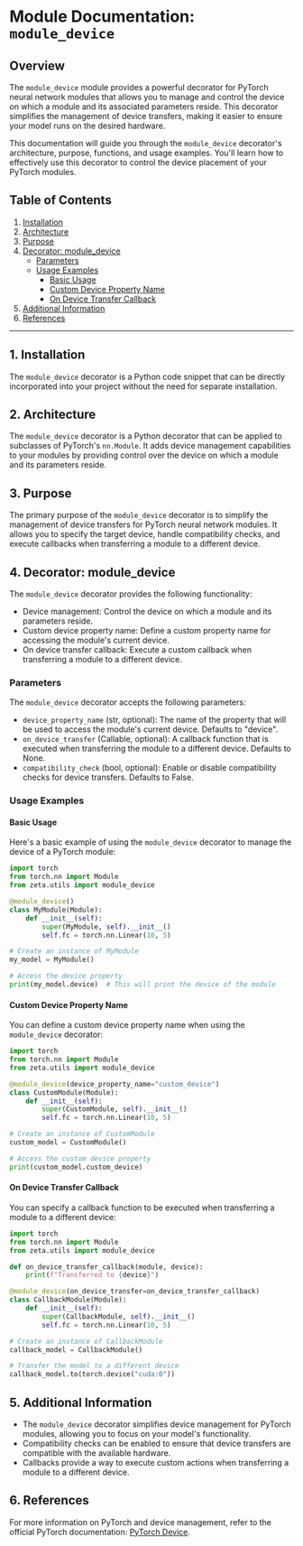 # Module Documentation: `module_device`

## Overview

The `module_device` module provides a powerful decorator for PyTorch neural network modules that allows you to manage and control the device on which a module and its associated parameters reside. This decorator simplifies the management of device transfers, making it easier to ensure your model runs on the desired hardware.

This documentation will guide you through the `module_device` decorator's architecture, purpose, functions, and usage examples. You'll learn how to effectively use this decorator to control the device placement of your PyTorch modules.

## Table of Contents

1. [Installation](#installation)
2. [Architecture](#architecture)
3. [Purpose](#purpose)
4. [Decorator: module_device](#decorator-module_device)
    - [Parameters](#parameters)
    - [Usage Examples](#usage-examples)
        - [Basic Usage](#basic-usage)
        - [Custom Device Property Name](#custom-device-property-name)
        - [On Device Transfer Callback](#on-device-transfer-callback)
5. [Additional Information](#additional-information)
6. [References](#references)

---

## 1. Installation <a name="installation"></a>

The `module_device` decorator is a Python code snippet that can be directly incorporated into your project without the need for separate installation.

## 2. Architecture <a name="architecture"></a>

The `module_device` decorator is a Python decorator that can be applied to subclasses of PyTorch's `nn.Module`. It adds device management capabilities to your modules by providing control over the device on which a module and its parameters reside.

## 3. Purpose <a name="purpose"></a>

The primary purpose of the `module_device` decorator is to simplify the management of device transfers for PyTorch neural network modules. It allows you to specify the target device, handle compatibility checks, and execute callbacks when transferring a module to a different device.

## 4. Decorator: module_device <a name="decorator-module_device"></a>

The `module_device` decorator provides the following functionality:

- Device management: Control the device on which a module and its parameters reside.
- Custom device property name: Define a custom property name for accessing the module's current device.
- On device transfer callback: Execute a custom callback when transferring a module to a different device.

### Parameters <a name="parameters"></a>

The `module_device` decorator accepts the following parameters:

- `device_property_name` (str, optional): The name of the property that will be used to access the module's current device. Defaults to "device".
- `on_device_transfer` (Callable, optional): A callback function that is executed when transferring the module to a different device. Defaults to None.
- `compatibility_check` (bool, optional): Enable or disable compatibility checks for device transfers. Defaults to False.

### Usage Examples <a name="usage-examples"></a>

#### Basic Usage <a name="basic-usage"></a>

Here's a basic example of using the `module_device` decorator to manage the device of a PyTorch module:

```python
import torch
from torch.nn import Module
from zeta.utils import module_device

@module_device()
class MyModule(Module):
    def __init__(self):
        super(MyModule, self).__init__()
        self.fc = torch.nn.Linear(10, 5)

# Create an instance of MyModule
my_model = MyModule()

# Access the device property
print(my_model.device)  # This will print the device of the module
```

#### Custom Device Property Name <a name="custom-device-property-name"></a>

You can define a custom device property name when using the `module_device` decorator:

```python
import torch
from torch.nn import Module
from zeta.utils import module_device

@module_device(device_property_name="custom_device")
class CustomModule(Module):
    def __init__(self):
        super(CustomModule, self).__init__()
        self.fc = torch.nn.Linear(10, 5)

# Create an instance of CustomModule
custom_model = CustomModule()

# Access the custom device property
print(custom_model.custom_device)
```

#### On Device Transfer Callback <a name="on-device-transfer-callback"></a>

You can specify a callback function to be executed when transferring a module to a different device:

```python
import torch
from torch.nn import Module
from zeta.utils import module_device

def on_device_transfer_callback(module, device):
    print(f"Transferred to {device}")

@module_device(on_device_transfer=on_device_transfer_callback)
class CallbackModule(Module):
    def __init__(self):
        super(CallbackModule, self).__init__()
        self.fc = torch.nn.Linear(10, 5)

# Create an instance of CallbackModule
callback_model = CallbackModule()

# Transfer the model to a different device
callback_model.to(torch.device("cuda:0"))
```

## 5. Additional Information <a name="additional-information"></a>

- The `module_device` decorator simplifies device management for PyTorch modules, allowing you to focus on your model's functionality.
- Compatibility checks can be enabled to ensure that device transfers are compatible with the available hardware.
- Callbacks provide a way to execute custom actions when transferring a module to a different device.

## 6. References <a name="references"></a>

For more information on PyTorch and device management, refer to the official PyTorch documentation: [PyTorch Device](https://pytorch.org/docs/stable/tensor_attributes.html#torch.torch.device).

